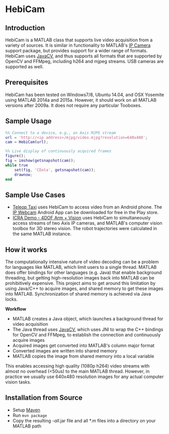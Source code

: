 HebiCam
======

Introduction
------------

HebiCam is a MATLAB class that supports live video acquisition from a variety of sources. It is similar in functionality to MATLAB's [IP Camera](http://se.mathworks.com/hardware-support/ip-camera.html) support package, but provides support for a wider range of formats. HebiCam uses [JavaCV](https://github.com/bytedeco/javacv), and thus supports all formats that are supported by OpenCV and FFMpeg, including h264 and mjpeg streams. USB cameras are supported as well.

Prerequisites
------------
HebiCam has been tested on Windows7/8, Ubuntu 14.04, and OSX Yosemite using MATLAB 2014a and 2015a. However, it should work on all MATLAB versions after 2009a. It does not require any particular Tooboxes.

Sample Usage
------------
```matlab
%% Connect to a device, e.g., an Axis MJPG stream
url = 'http://<ip address>/mjpg/video.mjpg?resolution=640x480';
cam = HebiCam(url);

%% Live display of continuously acquired frames
figure();
fig = imshow(getsnapshot(cam));
while true
    set(fig, 'CData', getsnapshot(cam)); 
    drawnow;
end
```

Sample Use Cases
------------
* [Teleop Taxi](https://youtu.be/zaPtxre4tFc) uses HebiCam to access video from an Android phone. The [IP Webcam](https://play.google.com/store/apps/details?id=com.pas.webcam&hl=en) Android App can be downloaded for free in the Play store.
* [ICRA Demo - 4DOF Arm + Vision](https://youtu.be/R0nQSxt8uic) uses HebiCam to simultaneously access streams of two Axis IP cameras, and MATLAB's computer vision toolbox for 3D stereo vision. The robot trajectories were calculated in the same MATLAB instance.

How it works
------------
The computationally intensive nature of video decoding can be a problem for languages like MATLAB, which limit users to a single thread. MATLAB does offer bindings for other languages (e.g. Java) that enable background threading, but getting high-resolution images back into MATLAB can be prohibitively expensive. This project aims to get around this limitation by using Java/C++ to acquire images, and shared memory to get these images into MATLAB. Synchronization of shared memory is achieved via Java locks.

**Workflow**
* MATLAB creates a Java object, which launches a background thread for video acquisition
* The Java thread uses [JavaCV](https://github.com/bytedeco/javacv), which uses JNI to wrap the C++ bindings for OpenCV and FFMpeg, to establish the connection and continuously acquire images
* Acquired images get converted into MATLAB's column major format
* Converted images are written into shared memory
* MATLAB copies the image from shared memory into a local variable
 
This enables accessing high quality (1080p h264) video streams with almost no overhead (<50us) to the main MATLAB thread. However, in practice we usually use 640x480 resolution images for any actual computer vision tasks.

Installation from Source
------------
* Setup [Maven](https://maven.apache.org/guides/getting-started/maven-in-five-minutes.html)
* Run `mvn package`
* Copy the resulting *-all*.jar file and all *.m files into a directory on your MATLAB path

